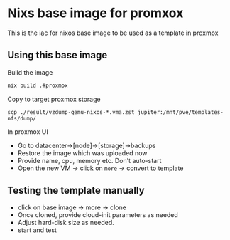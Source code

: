 # Nixs base image for promxox
This is the iac for nixos base image to be used as a template in proxmox

## Using this base image

Build the image

```sh
nix build .#proxmox
```

Copy to target proxmox storage

```
scp ./result/vzdump-qemu-nixos-*.vma.zst jupiter:/mnt/pve/templates-nfs/dump/
```

In proxmox UI

* Go to datacenter->[node]->[storage]->backups
* Restore the image which was uploaded now
* Provide name, cpu, memory etc. Don't auto-start
* Open the new VM -> click on `more` -> convert to template

## Testing the template manually

* click on base image -> more -> clone
* Once cloned, provide cloud-init parameters as needed
* Adjust hard-disk size as needed.
* start and test
